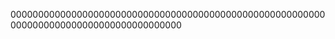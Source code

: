 
0000000000000000000000000000000000000000000000000000000000000000000000000000000000000000






















